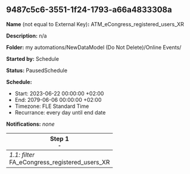 ## 9487c5c6-3551-1f24-1793-a66a4833308a

**Name** (not equal to External Key)**:** ATM_eCongress_registered_users_XR

**Description:** n/a

**Folder:** my automations/NewDataModel (Do Not Delete)/Online Events/

**Started by:** Schedule

**Status:** PausedSchedule

**Schedule:**

* Start: 2023-06-22 00:00:00 +02:00
* End: 2079-06-06 00:00:00 +02:00
* Timezone: FLE Standard Time
* Recurrance: every day until end date

**Notifications:** _none_


| Step 1<br>_<small>-</small>_ |
| --- |
| _1.1: filter_<br>FA_eCongress_registered_users_XR |
